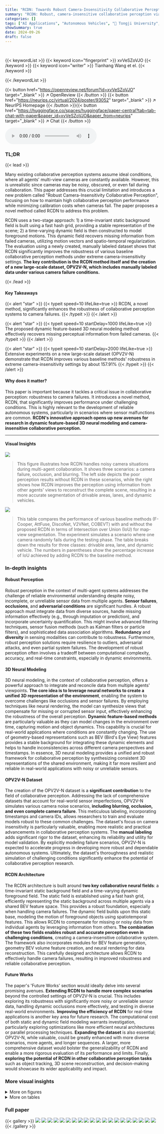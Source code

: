 ```yaml
---
title: "RCDN: Towards Robust Camera-Insensitivity Collaborative Perception via Dynamic Feature-based 3D Neural Modeling"
summary: "RCDN: Robust, camera-insensitive collaborative perception via dynamic 3D neural modeling, overcoming camera failures for high-performance autonomous systems."
categories: []
tags: ["AI Applications", "Autonomous Vehicles", "🏢 Tongji University",]
showSummary: true
date: 2024-09-26
draft: false
---
```


<br>

{{< keywordList >}}
{{< keyword icon="fingerprint" >}} xvVeSZoVJO {{< /keyword >}}
{{< keyword icon="writer" >}} Tianhang Wang et el. {{< /keyword >}}
 
{{< /keywordList >}}

{{< button href="https://openreview.net/forum?id=xvVeSZoVJO" target="_blank" >}}
↗ OpenReview
{{< /button >}}
{{< button href="https://neurips.cc/virtual/2024/poster/93052" target="_blank" >}}
↗ NeurIPS Homepage
{{< /button >}}{{< button href="https://huggingface.co/spaces/huggingface/paper-central?tab=tab-chat-with-paper&paper_id=xvVeSZoVJO&paper_from=neurips" target="_blank" >}}
↗ Chat
{{< /button >}}



<audio controls>
    <source src="https://ai-paper-reviewer.com/xvVeSZoVJO/podcast.wav" type="audio/wav">
    Your browser does not support the audio element.
</audio>


### TL;DR


{{< lead >}}

Many existing collaborative perception systems assume ideal conditions, where all agents' multi-view cameras are constantly available. However, this is unrealistic since cameras may be noisy, obscured, or even fail during collaboration. This paper addresses this crucial limitation and introduces a new problem called "Robust Camera-Insensitivity Collaborative Perception", focusing on how to maintain high collaborative perception performance while minimizing calibration costs when cameras fail. The paper proposes a novel method called RCDN to address this problem. 

RCDN uses a two-stage approach: 1) a time-invariant static background field is built using a fast hash grid, providing a stable representation of the scene; 2) a time-varying dynamic field is then constructed to model foreground motions.  This dynamic field recovers missing information from failed cameras, utilizing motion vectors and spatio-temporal regularization. The evaluation using a newly created, manually labeled dataset shows that RCDN significantly improves the robustness of various baseline collaborative perception methods under extreme camera-insensitivity settings. **The key contribution is the RCDN method itself and the creation of a new large-scale dataset, OPV2V-N, which includes manually labeled data under various camera failure conditions.**

{{< /lead >}}


#### Key Takeaways

{{< alert "star" >}}
{{< typeit speed=10 lifeLike=true >}} RCDN, a novel method, significantly enhances the robustness of collaborative perception systems to camera failures. {{< /typeit >}}
{{< /alert >}}

{{< alert "star" >}}
{{< typeit speed=10 startDelay=1000 lifeLike=true >}} The proposed dynamic feature-based 3D neural modeling method effectively recovers missing perceptual information from failed cameras. {{< /typeit >}}
{{< /alert >}}

{{< alert "star" >}}
{{< typeit speed=10 startDelay=2000 lifeLike=true >}} Extensive experiments on a new large-scale dataset (OPV2V-N) demonstrate that RCDN improves various baseline methods' robustness in extreme camera-insensitivity settings by about 157.91% {{< /typeit >}}
{{< /alert >}}

#### Why does it matter?
This paper is important because it tackles a critical issue in collaborative perception: robustness to camera failures.  It introduces a novel method, RCDN, that significantly improves performance under challenging conditions. This is highly relevant to the development of reliable autonomous systems, particularly in scenarios where sensor malfunctions are common.  **RCDN's innovative approach opens up new avenues for research in dynamic feature-based 3D neural modeling and camera-insensitive collaborative perception.**

------
#### Visual Insights



![](https://ai-paper-reviewer.com/xvVeSZoVJO/figures_1_1.jpg)

> This figure illustrates how RCDN handles noisy camera situations during multi-agent collaboration.  It shows three scenarios: a camera failure, occlusion, and blurring. The left side depicts the poor perception results without RCDN in these scenarios, while the right shows how RCDN improves the perception using information from other agents' views to reconstruct the complete scene, resulting in a more accurate segmentation of drivable areas, lanes, and dynamic vehicles.





![](https://ai-paper-reviewer.com/xvVeSZoVJO/tables_6_1.jpg)

> This table compares the performance of various baseline methods (F-Cooper, AttFuse, DiscoNet, V2VNet, COBEVT) with and without the proposed RCDN in terms of Intersection over Union (IoU) for map-view segmentation. The experiment simulates a scenario where one camera randomly fails during the testing phase.  The table breaks down the results for three classes: drivable area, lane, and dynamic vehicle.  The numbers in parentheses show the percentage increase of IoU achieved by adding RCDN to the baseline method.





### In-depth insights


#### Robust Perception
Robust perception in the context of multi-agent systems addresses the challenge of reliable environmental understanding despite noisy, incomplete, or unreliable sensor data from multiple agents.  **Sensor failures**, **occlusions**, and **adversarial conditions** are significant hurdles.  A robust approach must integrate data from diverse sources, handle missing information effectively (e.g., through imputation or prediction), and incorporate uncertainty quantification. This might involve advanced filtering techniques, sensor fusion methods (such as Kalman filters or particle filters), and sophisticated data association algorithms. **Redundancy** and **diversity** in sensing modalities can contribute to robustness.  Furthermore, robust perception solutions require resilience to outliers, adversarial attacks, and even partial system failures.  The development of robust perception often involves a tradeoff between computational complexity, accuracy, and real-time constraints, especially in dynamic environments.

#### 3D Neural Modeling
3D neural modeling, in the context of collaborative perception, offers a powerful approach to integrate and reconcile data from multiple agents' viewpoints.  **The core idea is to leverage neural networks to create a unified 3D representation of the environment**, enabling the system to overcome challenges like occlusions and sensor failures. By employing techniques like neural rendering, the model can synthesize views that compensate for missing or corrupted sensor input, effectively enhancing the robustness of the overall perception.  **Dynamic feature-based methods** are particularly valuable as they can model changes in the environment over time, capturing motion and object dynamics.  This capability is crucial for real-world applications where conditions are constantly changing.  The use of geometry-based representations such as BEV (Bird's Eye View) features provides a stable background for integrating these dynamic elements and helps to handle inconsistencies across different camera perspectives and timestamps.  In essence, 3D neural modeling provides a unified and robust framework for collaborative perception by synthesizing consistent 3D representations of the shared environment, making it far more resilient and reliable in real-world applications with noisy or unreliable sensors.

#### OPV2V-N Dataset
The creation of the OPV2V-N dataset is a **significant contribution** to the field of collaborative perception.  Addressing the lack of comprehensive datasets that account for real-world sensor imperfections, OPV2V-N simulates various camera noise scenarios, **including blurring, occlusion, and even complete camera failure**. This meticulous labeling, incorporating timestamps and camera IDs, allows researchers to train and evaluate models robust to these common challenges.  The dataset's focus on camera insensitivity is particularly valuable, enabling more realistic and practical advancements in collaborative perception systems. The **manual labeling** adds significant rigor to the dataset, enhancing its reliability and utility for model validation. By explicitly modeling failure scenarios, OPV2V-N is expected to accelerate progress in developing more robust and dependable autonomous systems.  Ultimately, the dataset's thoroughness and realistic simulation of challenging conditions significantly enhance the potential of collaborative perception research.

#### RCDN Architecture
The RCDN architecture is built around **two key collaborative neural fields**: a time-invariant static background field and a time-varying dynamic foreground field. The static field is established using a fast hash grid, efficiently representing the static background across multiple agents via a shared BEV feature space.  This provides a robust foundation, especially when handling camera failures. The dynamic field builds upon this static base, modeling the motion of foreground objects using spatiotemporal features. This allows RCDN to compensate for missing or noisy data from individual agents by leveraging information from others. **The combination of these two fields enables robust and accurate perception even in challenging conditions**, creating a camera-insensitive collaborative system.  The framework also incorporates modules for BEV feature generation, geometry BEV volume feature creation, and neural rendering for data reconstruction. This carefully designed architecture allows RCDN to effectively handle camera failures, resulting in improved robustness and reliable collaborative perception.

#### Future Works
The paper's 'Future Works' section would ideally delve into several promising avenues.  **Extending RCDN to handle more complex scenarios** beyond the controlled settings of OPV2V-N is crucial. This includes exploring its robustness with significantly more noisy or unreliable sensor data, handling dynamic occlusions more effectively, and testing in diverse real-world environments.  **Improving the efficiency of RCDN** for real-time applications is another key area for future research. The computational cost of both static and dynamic field modeling warrants investigation, particularly exploring optimizations like more efficient neural architectures or parallel processing techniques.  **Expanding the dataset** is also essential; OPV2V-N, while valuable, could be greatly enhanced with more diverse scenarios, more agents, and longer sequences. A larger, more comprehensive dataset would bolster the generalizability of RCDN and enable a more rigorous evaluation of its performance and limits. Finally, **exploring the potential of RCDN in other collaborative perception tasks** such as object tracking, 3D scene reconstruction, and decision-making would showcase its wider applicability and impact.


### More visual insights

<details>
<summary>More on figures
</summary>


![](https://ai-paper-reviewer.com/xvVeSZoVJO/figures_3_1.jpg)

> This figure illustrates the overall architecture of the Robust Camera-Insensitivity collaborative perception system (RCDN).  It shows the flow of data and processing steps, highlighting the key components: geometry BEV generation, collaborative static neural field, and collaborative dynamic neural field.  The geometry BEV generation module first extracts features from multi-agent inputs. These features then feed into both the static and dynamic neural fields. The static field models the background, while the dynamic field focuses on foreground objects. Finally, the outputs of these fields are combined to generate the final aggregated BEV feature. The figure also visually represents the improved perception results achieved using RCDN (Success) compared to those without RCDN (Failed).


![](https://ai-paper-reviewer.com/xvVeSZoVJO/figures_7_1.jpg)

> This figure compares the performance of different baseline methods with and without RCDN under various levels of random noisy camera failures (from 0 to 3 failed cameras). The results are shown for three different map segmentation tasks: drivable area, lane, and dynamic vehicle.  It demonstrates that RCDN improves robustness across all baselines in the face of increasing camera failures.


![](https://ai-paper-reviewer.com/xvVeSZoVJO/figures_7_2.jpg)

> The figure shows a comparison of the performance of the proposed RCDN with and without the time model. The left image shows the result without the time model, while the right image shows the result with the time model. The time model improves the quality of the reconstructed image by reducing the blurriness and noise. This demonstrates that the dynamic neural field is effective in handling the temporal consistency in the collaborative perception process.


![](https://ai-paper-reviewer.com/xvVeSZoVJO/figures_8_1.jpg)

> This figure visualizes the performance of different baseline methods (AttFusion, F-Cooper, V2VNet, and COBEVT) with and without the proposed RCDN when one camera randomly fails.  It shows the repaired views generated by RCDN, the original views with camera failure, the segmentation results without RCDN, and the results with RCDN.  The origin segmentation map acts as ground truth. The comparison highlights how RCDN improves the segmentation results by recovering information lost due to camera failure.


![](https://ai-paper-reviewer.com/xvVeSZoVJO/figures_8_2.jpg)

> This figure compares the training efficiency and performance (measured by PSNR) of two dynamic field modeling methods: an implicit MLP-based method and the explicit grid-based RCDN proposed in the paper. The RCDN method is shown to achieve significantly faster training (around 24 times faster) and higher PSNR, indicating improved efficiency and quality.


![](https://ai-paper-reviewer.com/xvVeSZoVJO/figures_9_1.jpg)

> This figure visualizes the results of different baseline methods (CoBEVT and V2VNet) with and without the proposed RCDN (Robust Camera-Insensitivity collaborative perception) when there is one randomly failing camera.  It shows the impact of RCDN on the accuracy of map segmentation. The left column shows the original (successful) view, the center column is the resulting perception with only one camera failure, and the right column shows the results after RCDN is applied.  The color-coded boxes (orange, blue, teal) in the segmentation maps represent the drivable area, lanes, and dynamic vehicles, respectively. The visual comparison highlights RCDN's ability to improve the robustness and accuracy of collaborative perception under camera failures.


</details>




<details>
<summary>More on tables
</summary>


![](https://ai-paper-reviewer.com/xvVeSZoVJO/tables_7_1.jpg)
> This ablation study analyzes the impact of different components of the RCDN model on the performance of drivable area, lane, and dynamic vehicle segmentation on the OPV2V-N dataset.  It shows the results with and without different components, such as the neural field and time model, to assess their individual contributions.

![](https://ai-paper-reviewer.com/xvVeSZoVJO/tables_9_1.jpg)
> This table presents the performance of the CoBEVT method on the OPV2V-N dataset under different conditions of camera failures. It shows the Intersection over Union (IoU) for drivable area and dynamic vehicles for different scenarios (T Section and Midblock) and different numbers of additional overlapping cameras. The failure setting assumes one random noisy camera failure during testing.

![](https://ai-paper-reviewer.com/xvVeSZoVJO/tables_9_2.jpg)
> This table presents the detection performance comparison between CoBEVT and V2VNet baselines with and without RCDN on the OPV2V-N dataset.  It evaluates the models under a scenario with one randomly failing camera during testing. The performance is measured using Average Precision (AP) at two Intersection over Union (IoU) thresholds: 0.50 and 0.70, showcasing the improvement offered by integrating RCDN.

</details>




### Full paper

{{< gallery >}}
<img src="https://ai-paper-reviewer.com/xvVeSZoVJO/1.png" class="grid-w50 md:grid-w33 xl:grid-w25" />
<img src="https://ai-paper-reviewer.com/xvVeSZoVJO/2.png" class="grid-w50 md:grid-w33 xl:grid-w25" />
<img src="https://ai-paper-reviewer.com/xvVeSZoVJO/3.png" class="grid-w50 md:grid-w33 xl:grid-w25" />
<img src="https://ai-paper-reviewer.com/xvVeSZoVJO/4.png" class="grid-w50 md:grid-w33 xl:grid-w25" />
<img src="https://ai-paper-reviewer.com/xvVeSZoVJO/5.png" class="grid-w50 md:grid-w33 xl:grid-w25" />
<img src="https://ai-paper-reviewer.com/xvVeSZoVJO/6.png" class="grid-w50 md:grid-w33 xl:grid-w25" />
<img src="https://ai-paper-reviewer.com/xvVeSZoVJO/7.png" class="grid-w50 md:grid-w33 xl:grid-w25" />
<img src="https://ai-paper-reviewer.com/xvVeSZoVJO/8.png" class="grid-w50 md:grid-w33 xl:grid-w25" />
<img src="https://ai-paper-reviewer.com/xvVeSZoVJO/9.png" class="grid-w50 md:grid-w33 xl:grid-w25" />
<img src="https://ai-paper-reviewer.com/xvVeSZoVJO/10.png" class="grid-w50 md:grid-w33 xl:grid-w25" />
<img src="https://ai-paper-reviewer.com/xvVeSZoVJO/11.png" class="grid-w50 md:grid-w33 xl:grid-w25" />
<img src="https://ai-paper-reviewer.com/xvVeSZoVJO/12.png" class="grid-w50 md:grid-w33 xl:grid-w25" />
<img src="https://ai-paper-reviewer.com/xvVeSZoVJO/13.png" class="grid-w50 md:grid-w33 xl:grid-w25" />
<img src="https://ai-paper-reviewer.com/xvVeSZoVJO/14.png" class="grid-w50 md:grid-w33 xl:grid-w25" />
<img src="https://ai-paper-reviewer.com/xvVeSZoVJO/15.png" class="grid-w50 md:grid-w33 xl:grid-w25" />
<img src="https://ai-paper-reviewer.com/xvVeSZoVJO/16.png" class="grid-w50 md:grid-w33 xl:grid-w25" />
<img src="https://ai-paper-reviewer.com/xvVeSZoVJO/17.png" class="grid-w50 md:grid-w33 xl:grid-w25" />
<img src="https://ai-paper-reviewer.com/xvVeSZoVJO/18.png" class="grid-w50 md:grid-w33 xl:grid-w25" />
<img src="https://ai-paper-reviewer.com/xvVeSZoVJO/19.png" class="grid-w50 md:grid-w33 xl:grid-w25" />
<img src="https://ai-paper-reviewer.com/xvVeSZoVJO/20.png" class="grid-w50 md:grid-w33 xl:grid-w25" />
{{< /gallery >}}